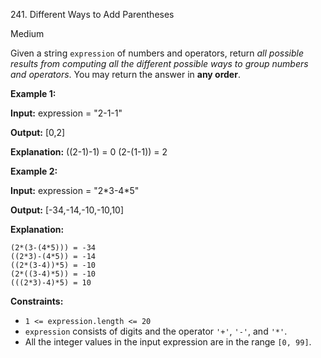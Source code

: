 241\. Different Ways to Add Parentheses

Medium

Given a string `expression` of numbers and operators, return _all possible results from computing all the different possible ways to group numbers and operators_. You may return the answer in **any order**.

**Example 1:**

**Input:** expression = "2-1-1"

**Output:** [0,2]

**Explanation:** ((2-1)-1) = 0 (2-(1-1)) = 2 

**Example 2:**

**Input:** expression = "2\*3-4\*5"

**Output:** [-34,-14,-10,-10,10]

**Explanation:**

    (2*(3-(4*5))) = -34
    ((2*3)-(4*5)) = -14
    ((2*(3-4))*5) = -10
    (2*((3-4)*5)) = -10
    (((2*3)-4)*5) = 10 

**Constraints:**

*   `1 <= expression.length <= 20`
*   `expression` consists of digits and the operator `'+'`, `'-'`, and `'*'`.
*   All the integer values in the input expression are in the range `[0, 99]`.